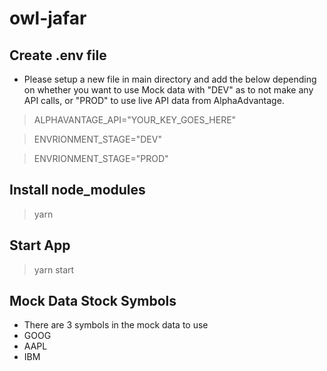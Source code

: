 # owl-jafar

## Create .env file

- Please setup a new file in main directory and add the below depending on whether you want to use Mock data with "DEV" as to not make any API calls, or "PROD" to use live API data from AlphaAdvantage.

> ALPHAVANTAGE_API="YOUR_KEY_GOES_HERE"

> ENVRIONMENT_STAGE="DEV"

> ENVRIONMENT_STAGE="PROD"

## Install node_modules

> yarn

## Start App

> yarn start

## Mock Data Stock Symbols

- There are 3 symbols in the mock data to use
- GOOG
- AAPL
- IBM
